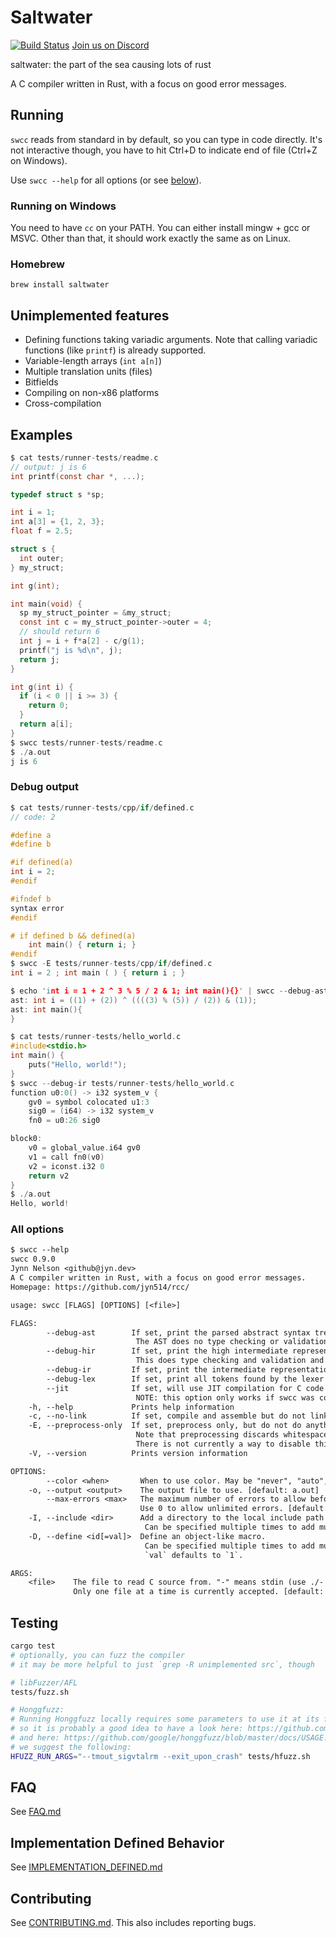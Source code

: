 # Saltwater

[![Build Status](https://travis-ci.org/jyn514/rcc.svg?branch=master)](https://travis-ci.org/jyn514/rcc)
[Join us on Discord](https://discord.gg/BPER7PF)

saltwater: the part of the sea causing lots of rust

A C compiler written in Rust, with a focus on good error messages.

## Running

`swcc` reads from standard in by default, so you can type in code directly.
It's not interactive though, you have to hit Ctrl+D to indicate end of file (Ctrl+Z on Windows).

Use `swcc --help` for all options (or see [below](#all-options)).

### Running on Windows

You need to have `cc` on your PATH. You can either install mingw + gcc or MSVC.
Other than that, it should work exactly the same as on Linux.

### Homebrew

```
brew install saltwater
```

## Unimplemented features

- Defining functions taking variadic arguments. Note that calling variadic functions (like `printf`) is already supported.
- Variable-length arrays (`int a[n]`)
- Multiple translation units (files)
- Bitfields
- Compiling on non-x86 platforms
- Cross-compilation

## Examples

```c
$ cat tests/runner-tests/readme.c
// output: j is 6
int printf(const char *, ...);

typedef struct s *sp;

int i = 1;
int a[3] = {1, 2, 3};
float f = 2.5;

struct s {
  int outer;
} my_struct;

int g(int);

int main(void) {
  sp my_struct_pointer = &my_struct;
  const int c = my_struct_pointer->outer = 4;
  // should return 6
  int j = i + f*a[2] - c/g(1);
  printf("j is %d\n", j);
  return j;
}

int g(int i) {
  if (i < 0 || i >= 3) {
    return 0;
  }
  return a[i];
}
$ swcc tests/runner-tests/readme.c
$️ ./a.out
j is 6
```

### Debug output

```c
$ cat tests/runner-tests/cpp/if/defined.c
// code: 2

#define a
#define b

#if defined(a)
int i = 2;
#endif

#ifndef b
syntax error
#endif

# if defined b && defined(a)
    int main() { return i; }
#endif
$ swcc -E tests/runner-tests/cpp/if/defined.c
int i = 2 ; int main ( ) { return i ; }
```

```c
$ echo 'int i = 1 + 2 ^ 3 % 5 / 2 & 1; int main(){}' | swcc --debug-ast
ast: int i = ((1) + (2)) ^ ((((3) % (5)) / (2)) & (1));
ast: int main(){
}
```

```c
$ cat tests/runner-tests/hello_world.c
#include<stdio.h>
int main() {
    puts("Hello, world!");
}
$ swcc --debug-ir tests/runner-tests/hello_world.c
function u0:0() -> i32 system_v {
    gv0 = symbol colocated u1:3
    sig0 = (i64) -> i32 system_v
    fn0 = u0:26 sig0

block0:
    v0 = global_value.i64 gv0
    v1 = call fn0(v0)
    v2 = iconst.i32 0
    return v2
}
$ ./a.out
Hello, world!
```

### All options

```txt
$ swcc --help
swcc 0.9.0
Jynn Nelson <github@jyn.dev>
A C compiler written in Rust, with a focus on good error messages.
Homepage: https://github.com/jyn514/rcc/

usage: swcc [FLAGS] [OPTIONS] [<file>]

FLAGS:
        --debug-ast        If set, print the parsed abstract syntax tree (AST) in addition to compiling.
                            The AST does no type checking or validation, it only parses.
        --debug-hir        If set, print the high intermediate representation (HIR) in addition to compiling.
                            This does type checking and validation and also desugars various expressions.
        --debug-ir         If set, print the intermediate representation (IR) of the program in addition to compiling.
        --debug-lex        If set, print all tokens found by the lexer in addition to compiling.
        --jit              If set, will use JIT compilation for C code and instantly run compiled code (No files produced).
                            NOTE: this option only works if swcc was compiled with the `jit` feature.
    -h, --help             Prints help information
    -c, --no-link          If set, compile and assemble but do not link. Object file is machine-dependent.
    -E, --preprocess-only  If set, preprocess only, but do not do anything else.
                            Note that preprocessing discards whitespace and comments.
                            There is not currently a way to disable this behavior.
    -V, --version          Prints version information

OPTIONS:
        --color <when>       When to use color. May be "never", "auto", or "always". [default: auto]
    -o, --output <output>    The output file to use. [default: a.out]
        --max-errors <max>   The maximum number of errors to allow before giving up.
                             Use 0 to allow unlimited errors. [default: 10]
    -I, --include <dir>      Add a directory to the local include path (`#include "file.h"`).
                              Can be specified multiple times to add multiple directories.
    -D, --define <id[=val]>  Define an object-like macro.
                              Can be specified multiple times to add multiple macros.
                              `val` defaults to `1`.

ARGS:
    <file>    The file to read C source from. "-" means stdin (use ./- to read a file called '-').
              Only one file at a time is currently accepted. [default: -]
```

## Testing

```sh
cargo test
# optionally, you can fuzz the compiler
# it may be more helpful to just `grep -R unimplemented src`, though

# libFuzzer/AFL
tests/fuzz.sh

# Honggfuzz:
# Running Honggfuzz locally requires some parameters to use it at its full potential,
# so it is probably a good idea to have a look here: https://github.com/rust-fuzz/honggfuzz-rs/blob/master/README.md
# and here: https://github.com/google/honggfuzz/blob/master/docs/USAGE.md
# we suggest the following:
HFUZZ_RUN_ARGS="--tmout_sigvtalrm --exit_upon_crash" tests/hfuzz.sh
```

## FAQ

See [FAQ.md](FAQ.md)

## Implementation Defined Behavior

See [IMPLEMENTATION\_DEFINED.md](IMPLEMENTATION_DEFINED.md)

## Contributing

See [CONTRIBUTING.md](CONTRIBUTING.md).
This also includes reporting bugs.
